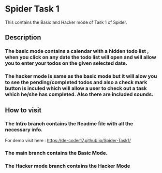# Spider Task 1

This contains the Basic and Hacker mode of Task 1 of Spider.

## Description

### The basic mode contains a calendar with a hidden todo list , when you click on any date the todo list will open and will allow you to enter your todos on the given selected date.

### The hacker mode is same as the basic mode but it will alow you to see the pending/completed todos and also a check mark button is inculed which will allow a user to check out a task which he/she has completed. Also there are included sounds.

## How to visit
 
 ### The Intro branch contains the Readme file with all the necessary info.
 For demo visit here : https://de-coder17.github.io/Spider-Task1/
 
 ### The main branch contains the Basic Mode.
 
 ### The Hacker mode branch contains the Hacker Mode








